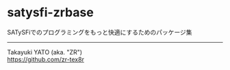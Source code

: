 satysfi-zrbase
==============

SATySFiでのプログラミングをもっと快適にするためのパッケージ集

--------------------
Takayuki YATO (aka. "ZR")  
https://github.com/zr-tex8r
